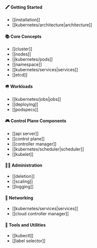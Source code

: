 #### 🖍️ Getting Started
- [[installation]]
- [[kubernetes/architecture|architecture]]

#### 📚 Core Concepts
- [[cluster]]
- [[nodes]]
- [[kubernetes/pods]]
- [[namespace]]
- [[kubernetes/services|services]]
- [[etcd]]

#### 🪖 Workloads
- [[kubernetes/jobs|jobs]]
- [[deploying]]
- [[podspecs]]

#### 🎮 Control Plane Components
- [[api server]]
- [[control plane]]
- [[controller manager]]
- [[kubernetes/scheduler|scheduler]]
- [[kubelet]]

#### 👨‍💼 Administration
- [[deletion]]
- [[scaling]]
- [[logging]]

#### 🛜 Networking
- [[kubernetes/services|services]]
- [[cloud controller manager]]

#### 🔨 Tools and Utilities
- [[kubectl]]
- [[label selector]]